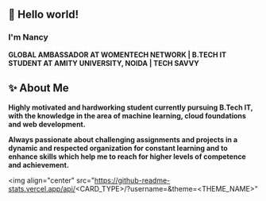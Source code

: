  <h2> 👋 Hello world! </h2>

<h3>I'm Nancy</h3>

<strong> GLOBAL AMBASSADOR AT WOMENTECH NETWORK | B.TECH IT STUDENT AT AMITY UNIVERSITY, NOIDA | TECH SAVVY </strong>

<h2> ✨ About Me </h2>

<strong> Highly motivated and hardworking student currently pursuing B.Tech IT, with the knowledge in the area of machine learning, cloud foundations and web development.

Always passionate about challenging assignments and projects in a dynamic and respected organization for constant learning and to enhance skills which help me to reach for higher levels of competence and achievement. </strong>

<img align="center" src="https://github-readme-stats.vercel.app/api/<CARD_TYPE>/?username=<USERNAME>&theme=<THEME_NAME>" <img/>


